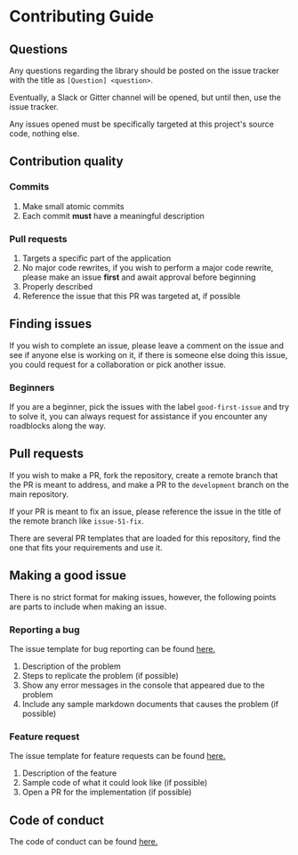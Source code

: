 # Contributing Guide
## Questions
Any questions regarding the library should be posted on the issue tracker with the title as `[Question] <question>`.

Eventually, a Slack or Gitter channel will be opened, but until then, use the issue tracker.

Any issues opened must be specifically targeted at this project's source code, nothing else.

## Contribution quality
### Commits
1. Make small atomic commits
2. Each commit **must** have a meaningful description

### Pull requests
1. Targets a specific part of the application
2. No major code rewrites, if you wish to perform a major code rewrite, please make an issue **first** and await 
    approval before beginning
3. Properly described 
4. Reference the issue that this PR was targeted at, if possible

## Finding issues
If you wish to complete an issue, please leave a comment on the issue and see if anyone else is working on it, if there 
is someone else doing this issue, you could request for a collaboration or pick another issue.

### Beginners
If you are a beginner, pick the issues with the label `good-first-issue` and try to solve it, you can always request 
for assistance if you encounter any roadblocks along the way.

## Pull requests
If you wish to make a PR, fork the repository, create a remote branch that the PR is meant to address, and make a PR
to the `development` branch on the main repository.

If your PR is meant to fix an issue, please reference the issue in the title of the remote branch like `issue-51-fix`.

There are several PR templates that are loaded for this repository, find the one that fits your requirements and use it.

## Making a good issue
There is no strict format for making issues, however, the following points are parts to include when making an issue.

### Reporting a bug
The issue template for bug reporting can be found 
[here.](https://github.com/omnius-project/kMD2PDF/blob/master/.github/ISSUE_TEMPLATE/bug_report.md)

1. Description of the problem
2. Steps to replicate the problem (if possible)
3. Show any error messages in the console that appeared due to the problem
4. Include any sample markdown documents that causes the problem (if possible)

### Feature request
The issue template for feature requests can be found
[here.](https://github.com/omnius-project/kMD2PDF/blob/master/.github/ISSUE_TEMPLATE/feature_request.md)

1. Description of the feature
2. Sample code of what it could look like (if possible)
3. Open a PR for the implementation (if possible)

## Code of conduct
The code of conduct can be found 
[here.](https://github.com/omnius-project/kMD2PDF/blob/master/.github/CODE_OF_CONDUCT.md)